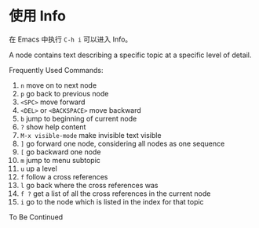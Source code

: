# 使用 Info

在 Emacs 中执行 `C-h i` 可以进入 Info。

A node contains text describing a specific topic at a specific level
of detail.

Frequently Used Commands:

1. `n` move on to next node
2. `p` go back to previous node
3. `<SPC>` move forward
4. `<DEL>` or `<BACKSPACE>` move backward
5. `b` jump to beginning of current node
6. `?` show help content
7. `M-x visible-mode` make invisible text visible
8. `]` go forward one node, considering all nodes as one sequence
9. `[` go backward one node
10. `m` jump to menu subtopic
11. `u` up a level
12. `f` follow a cross references
13. `l` go back where the cross references was
14. `f ?` get a list of all the cross references in the current node
15. `i` go to the node which is listed in the index for that topic

To Be Continued